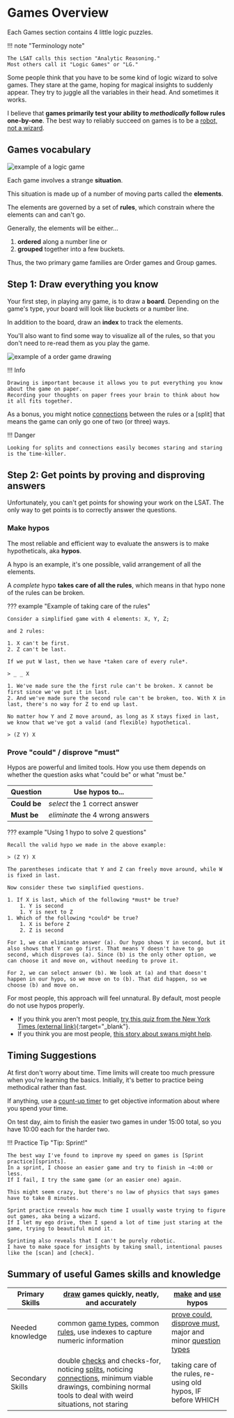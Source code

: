 # Games Overview

Each Games section contains 4 little logic puzzles.

!!! note "Terminology note"

    The LSAT calls this section "Analytic Reasoning."
    Most others call it "Logic Games" or "LG."

Some people think that you have to be some kind of logic wizard to solve games.
They stare at the game, hoping for magical insights to suddenly appear.
They try to juggle all the variables in their head.
And sometimes it works.

I believe that **games primarily test your ability to *methodically* follow rules one-by-one**.
The best way to reliably succeed on games is to be a [robot, not a wizard][wiz].

## Games vocabulary

![example of a logic game][situation]

Each game involves a strange **situation**.

This situation is made up of a number of moving parts called the **elements**.

The elements are governed by a set of **rules**, which constrain where the elements can and can't go.

Generally, the elements will be either...

1. **ordered** along a number line or
2. **grouped** together into a few buckets.

Thus, the two primary game families are Order games and Group games.

## Step 1: Draw everything you know

Your first step, in playing any game, is to draw a **board**. Depending on the game's type, your board will look like buckets or a number line.

In addition to the board, draw an **index** to track the elements.

You'll also want to find some way to visualize all of the rules, so that you don't need to re-read them as you play the game.

![example of a order game drawing][drawing]

!!! Info

    Drawing is important because it allows you to put everything you know about the game on paper.
    Recording your thoughts on paper frees your brain to think about how it all fits together.

As a bonus, you might notice [connections] between the rules or a [split] that means the game can only go one of two (or three) ways.

!!! Danger

    Looking for splits and connections easily becomes staring and staring is the time-killer.

## Step 2: Get points by proving and disproving answers

Unfortunately, you can't get points for showing your work on the LSAT.
The only way to get points is to correctly answer the questions.

### Make hypos

The most reliable and efficient way to evaluate the answers is to make hypotheticals, aka **hypos**.

A hypo is an example, it's one possible, valid arrangement of all the elements.

A *complete* hypo **takes care of all the rules**, which means in that hypo none of the rules can be broken.

??? example "Example of taking care of the rules"

    Consider a simplified game with 4 elements: X, Y, Z; 
    
    and 2 rules:

    1. X can't be first.
    2. Z can't be last.

    If we put W last, then we have *taken care of every rule*.

    > _ _ X

    1. We've made sure the the first rule can't be broken. X cannot be first since we've put it in last.
    2. And we've made sure the second rule can't be broken, too. With X in last, there's no way for Z to end up last.

    No matter how Y and Z move around, as long as X stays fixed in last, we know that we've got a valid (and flexible) hypothetical.

    > (Z Y) X

### Prove "could" / disprove "must"

Hypos are powerful and limited tools.
How you use them depends on whether the question asks what "could be" or what "must be."

Question | Use hypos to...
-- | --
**Could be** | *select* the 1 correct answer
**Must be** | *eliminate* the 4 wrong answers

??? example "Using 1 hypo to solve 2 questions"

    Recall the valid hypo we made in the above example:

    > (Z Y) X

    The parentheses indicate that Y and Z can freely move around, while W is fixed in last.

    Now consider these two simplified questions.

    1. If X is last, which of the following *must* be true?
        1. Y is second
        1. Y is next to Z
    1. Which of the following *could* be true?
        1. X is before Z
        2. Z is second

    For 1, we can eliminate answer (a). Our hypo shows Y in second, but it also shows that Y can go first. That means Y doesn't have to go second, which disproves (a). Since (b) is the only other option, we can choose it and move on, without needing to prove it.

    For 2, we can select answer (b). We look at (a) and that doesn't happen in our hypo, so we move on to (b). That did happen, so we choose (b) and move on.

For most people, this approach will feel unnatural. By default, most people do not use hypos properly.

- If you think you aren't most people, [try this quiz from the New York Times (external link)][nyt]{:target="_blank"}.
- If you think you are most people, [this story about swans might help][swan].

## Timing Suggestions

At first don't worry about time.
Time limits will create too much pressure when you're learning the basics.
Initially, it's better to practice being methodical rather than fast.

If anything, use a [count-up timer][countup] to get objective information about where you spend your time.

On test day, aim to finish the easier two games in under 15:00 total, so you have 10:00 each for the harder two.

!!! Practice Tip "Tip: Sprint!"

    The best way I've found to improve my speed on games is [Sprint practice][sprints].
    In a sprint, I choose an easier game and try to finish in ~4:00 or less.
    If I fail, I try the same game (or an easier one) again.

    This might seem crazy, but there's no law of physics that says games have to take 8 minutes.

    Sprint practice reveals how much time I usually waste trying to figure out games, aka being a wizard.
    If I let my ego drive, then I spend a lot of time just staring at the game, trying to beautiful mind it.
    
    Sprinting also reveals that I can't be purely robotic.
    I have to make space for insights by taking small, intentional pauses like the [scan] and [check].

## Summary of useful Games skills and knowledge

Primary Skills | [draw] games quickly, neatly, and accurately | [make] and [use] hypos
-- | -- | --
Needed knowledge | common [game types], common [rules], use indexes to capture numeric information | [prove could, disprove must][swan], major and minor [question types]
Secondary Skills | double [checks] and checks-for, noticing [splits], noticing [connections], minimum viable drawings, combining normal tools to deal with weird situations, not staring | taking care of the rules, re-using old hypos, IF before WHICH

[situation]: ../assets/images/LGanatomy.png
[drawing]: ../assets/images/setup.png
[wiz]: wizards.md
[question types]: points/questions.md
[swan]: points/swan.md
[countup]: ../time/laps.md
[draw]: draw/draw.md
[points]: points/prove-it.md
[game types]: draw/types.md
[rules]: draw/rules.md
[make]: points/prove-it.md#make-hypos-to-answer-the-questions
[use]: points/prove-it.md#use-hypos-effectively
[swan]: points/swan.md
[checks]: draw/draw.md#step-3-check-check
[questions]: points/questions.md
[overlap]: points/prove-it.md#smoothly-make-hypos-by-following-the-overlapping-rules
[connections]: draw/connections.md
[nyt]: https://www.nytimes.com/interactive/2015/07/03/upshot/a-quick-puzzle-to-test-your-problem-solving/
[splits]: draw/splits.md
[sprints]: ../time/sprint.md
[scan]: draw/draw.md#step-1-scan-scan
